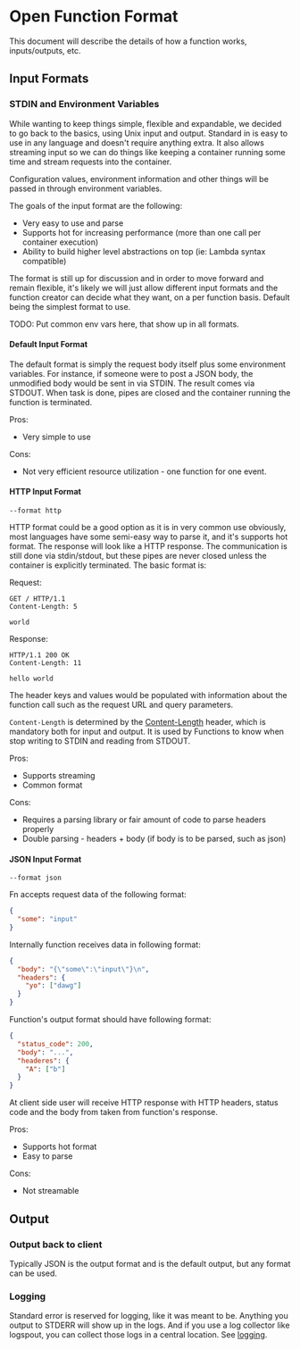 # Open Function Format

This document will describe the details of how a function works, inputs/outputs, etc.

## Input Formats

### STDIN and Environment Variables

While wanting to keep things simple, flexible and expandable, we decided to go back to the basics, using Unix input and output. Standard in is easy to use in any language and doesn't require anything extra. It also allows streaming input so we can do things like keeping a container running some time and stream requests into the container.

Configuration values, environment information and other things will be passed in through environment variables.

The goals of the input format are the following:

* Very easy to use and parse
* Supports hot for increasing performance (more than one call per container execution)
* Ability to build higher level abstractions on top (ie: Lambda syntax compatible)

The format is still up for discussion and in order to move forward and remain flexible, it's likely we will just allow different input formats and the function creator can decide what they want, on a per function basis. Default being the simplest format to use.

TODO: Put common env vars here, that show up in all formats.

#### Default Input Format

The default format is simply the request body itself plus some environment variables. For instance, if someone were to post a JSON body, the unmodified body would be sent in via STDIN. The result comes via STDOUT. When task is done, pipes are closed and the container running the function is terminated.

Pros:

* Very simple to use

Cons:

* Not very efficient resource utilization - one function for one event.

#### HTTP Input Format

`--format http`

HTTP format could be a good option as it is in very common use obviously, most languages have some semi-easy way to parse it, and it's supports hot format. The response will look like a HTTP response. The communication is still done via stdin/stdout, but these pipes are never closed unless the container is explicitly terminated. The basic format is:

Request:

```text
GET / HTTP/1.1
Content-Length: 5

world
```

Response:

```text
HTTP/1.1 200 OK
Content-Length: 11

hello world
```

The header keys and values would be populated with information about the function call such as the request URL and query parameters.

`Content-Length` is determined by the [Content-Length](https://tools.ietf.org/html/rfc7230#section-3.3.3) header, which is mandatory both for input and output. It is used by Functions to know when stop writing to STDIN and reading from STDOUT.

Pros:

* Supports streaming
* Common format

Cons:

* Requires a parsing library or fair amount of code to parse headers properly
* Double parsing - headers + body (if body is to be parsed, such as json)

#### JSON Input Format

`--format json`

Fn accepts request data of the following format:

```json
{
  "some": "input"
}
```

Internally function receives data in following format:

```json
{
  "body": "{\"some\":\"input\"}\n",
  "headers": {
    "yo": ["dawg"]
  }
}
```

Function's output format should have following format:
```json
{
  "status_code": 200,
  "body": "...",
  "headeres": {
    "A": ["b"]
  }
}
```
At client side user will receive HTTP response with HTTP headers, status code and the body from taken from function's response.

Pros:

* Supports hot format
* Easy to parse

Cons:

* Not streamable

## Output

### Output back to client

Typically JSON is the output format and is the default output, but any format can be used.

### Logging

Standard error is reserved for logging, like it was meant to be. Anything you output to STDERR will show up in the logs. And if you use a log
collector like logspout, you can collect those logs in a central location. See [logging](logging.md).

